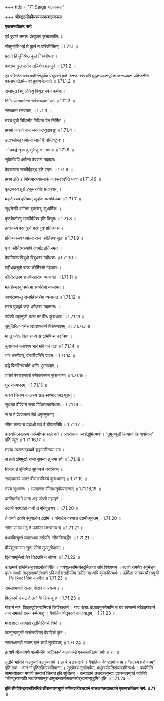 +++
title = "71 Sarga बालकाण्डः"

+++
**श्रीमद्वाल्मीकीयरामायणम्बालकाण्डः**

**एकसप्ततितमः सर्गः**

एवं ब्रुवाणं जनकः प्रत्युवाच कृताञ्जलिः ।

श्रोतुमर्हसि भद्रं ते कुलं नः परिकीर्तितम् ॥ 1.71.1 ॥

प्रदाने हि मुनिश्रेष्ठ कुलं निरवशेषतः ।

वक्तव्यं कुलजातेन तन्निबोध महामुने ॥ 1.71.2 ॥

एवं वसिष्ठेन वरवंशकीर्तनपूर्वकं वधूवरणे कृते जनकः स्ववंशविशुद्धताज्ञापनपूर्वकं कन्याप्रदानं प्रतिजानीते एकसप्ततितमे– एवं ब्रुवाणमित्यादि ॥ 1.71.1,2 ॥

राजाभूत् त्रिषु लोकेषु विश्रुतः स्वेन कर्मणा ।

निमिः परमधर्मात्मा सर्वसत्त्ववतां वरः ॥ 1.71.3 ॥

सत्त्ववतां बलवताम् ॥ 1.71.3 ॥

तस्य पुत्रो मिथिर्नाम मिथिला येन निर्मिता ।

प्रथमो जनको नाम जनकादप्युदावसुः ॥ 1.71.4 ॥

उदावसोस्तु धर्मात्मा जातो वै नन्दिवर्द्धनः ।

नन्दिवर्द्धनपुत्रस्तु सुकेतुर्नाम नामतः ॥ 1.71.5 ॥

सुकेतोरपि धर्मात्मा देवरातो महाबलः ।

देवरातस्य राजर्षेर्बृहद्रथ इति स्मृतः ॥ 1.71.6 ॥

प्रथम इति । मिथिमारभ्यास्माकं जनकसञ्ज्ञेति भावः ॥ 1.71.46 ॥

बृहद्रथस्य शूरो ऽभून्महावीरः प्रतापवान् ।

महावीरस्य धृतिमान् सुधृतिः सत्यविक्रमः ॥ 1.71.7 ॥

सुधृतेरपि धर्मात्मा दृष्टकेतुः सुधार्मिकः ।

दृष्टकेतोस्तु राजर्षेर्हर्यश्व इति विश्रुतः ॥ 1.71.8 ॥

हर्यश्वस्य मरुः पुत्रो मरोः पुत्रः प्रतिन्धकः ।

प्रतिन्धकस्य धर्मात्मा राजा कीर्तिरथः सुतः ॥ 1.71.9 ॥

पुत्रः कीर्तिरथस्यापि देवमीढ इति स्मृतः ।

देवमीढस्य विबुधो विबुधस्य महीध्रकः ॥ 1.71.10 ॥

महीध्रकसुतो राजा कीर्तिरातो महाबलः ।

कीर्तिरातस्य राजर्षेर्महारोमा व्यजायत ॥ 1.71.11 ॥

महारोम्णस्तु धर्मात्मा स्वर्णरोमा व्यजायत ।

स्वर्णरोम्णस्तु राजर्षेर्ह्रस्वरोमा व्यजायत ॥ 1.71.12 ॥

तस्य पुत्रद्वयं जज्ञे धर्मज्ञस्य महात्मनः ।

ज्येष्ठो ऽहमनुजो भ्राता मम वीरः कुशध्वजः ॥ 1.71.13 ॥

सुधृतिरित्यन्वर्थसञ्ज्ञाज्ञापनार्थं विशेषणद्वयम् ॥ 1.71.713 ॥

मां तु ज्येष्ठं पिता राज्ये सो ऽभिषिच्य नराधिपः ।

कुशध्वजं समावेश्य भारं मयि वनं गतः ॥ 1.71.14 ॥

भारं भरणीयम्, पोषणीयमिति यावत् ॥ 1.71.14 ॥

वृद्धे पितरि स्वर्याते धर्मेण धुरमावहम् ।

भ्रातरं देवसङ्काशं स्नेहात्पश्यन् कुशध्वजम् ॥ 1.71.15 ॥

धुरं राज्यभारम् ॥ 1.71.15 ॥

कस्य चित्त्वथ कालस्य साङ्काश्यादगमत् पुरात् ।

सुधन्वा वीर्यवान् राजा मिथिलामवरोधकः ॥ 1.71.16 ॥

स च मे प्रेषयामास शैवं धनुरनुत्तमम् ।

सीता कन्या च पद्माक्षी मह्यं वै दीयतामिति ॥ 1.71.17 ॥

कस्यचित्कालस्य कस्मिंश्चित्काले गते । अवरोधकः अवरोद्धुमित्यर्थः । “तुमुन्ण्वुलौ क्रियायां क्रियार्थायाम्” इति ण्वुल् ॥ 1.71.16,17 ॥

तस्या ऽप्रदानाद्ब्रह्मर्षे युद्धमासीन्मया सह ।

स हतो ऽभिमुखो राजा सुधन्वा तु मया रणे ॥ 1.71.18 ॥

निहत्य तं मुनिश्रेष्ठ सुधन्वानं नराधिपम् ।

साङ्काश्ये भ्रातरं वीरमभ्यषिञ्चं कुशध्वजम् ॥ 1.71.19 ॥

तस्य सुधन्वनः । अप्रदानात् सीताधनुषोरप्रदानात् ॥ 1.71.18,19 ॥

कनीयानेष मे भ्राता अहं ज्येष्ठो महामुने ।

ददामि परमप्रीतो वध्वौ ते मुनिपुङ्गव ॥ 1.71.20 ॥

ते वध्वौ ददामि स्नुषात्वेन ददामि । वसिष्ठेन वरणात्ते ददामीत्युक्तम् ॥ 1.71.20 ॥

सीतां रामाय भद्रं ते ऊर्मिलां लक्ष्मणाय च ॥ 1.71.21 ॥

वध्वावित्युक्तं व्यवस्थया दर्शयति–सीतामित्यर्द्धेन ॥ 1.71.21 ॥

वीर्यशुल्कां मम सुतां सीतां सुरसुतोपमाम् ।

द्वितीयामूर्मिलां चैव त्रिर्ददामि न संशयः ॥ 1.71.22 ॥

उक्तमर्थं सनिमित्तमुपपादयतिवीर्येति । वीर्यशुल्कामित्येतदूर्मिलाया अपि विशेषणम् । यद्यपि रामेणैव धनुर्भङ्गः कृतः तथापि तादृशशक्तेर्लक्ष्मणे ऽपि दर्शनात्तद्वीर्यमेव ऊर्मिलाया अपि शुल्कमित्यर्थः । ऊर्मिला जनकस्यौरसपुत्री । त्रिः त्रिवारं त्रिभिः करणैर्वा ॥ 1.71.22 ॥

रामलक्ष्मणयो राजन् गोदानं कारयस्व ह ।

पितृकार्यं च भद्रं ते ततो वैवाहिकं कुरु ॥ 1.71.23 ॥

गोदानं नाम, विवाहपूर्वसमयनियतं किञ्चित्कर्म । गावः केशाः दोःपादमूलरोमाणि च यत्र खण्यन्ते तदेतद्गोदानं नाम समावर्तनाख्यं कर्मेत्याहुः । वैवाहिकं पितृकार्यं नान्दीश्राद्धम् ॥ 1.71.23 ॥

मघा ह्यद्य महाबाहो तृतीये दिवसे विभो ।

फल्गुन्यामुत्तरे राजंस्तस्मिन् वैवाहिकं कुरु ।

रामलक्ष्मणयो राजन् दानं कार्यं सुखोदयम् ॥ 1.71.24 ॥

इत्यार्षे श्रीरामायणे वाल्मीकीये आदिकाव्ये बालकाण्डे एकसप्ततितमः सर्गः ॥ 71 ॥

तृतीये भाविनि फल्गुन्यां फल्गुन्याख्ये । उत्तरे उत्तरनक्षत्रे । वैवाहिकं विवाहप्रयोजनम् । “तदस्य प्रयोजनम्” इति ठक् । दानं गोभूतिलहिरण्यादिदानम् । सुखोदयं सुखोदर्कम्, वधूवरयोरतिशयावहमित्यर्थः । कार्यमिति सामान्योक्त्या मयापि कन्यार्थं क्रियत इति सूचितम् । कन्यादाने उत्तरफल्गुन्याः प्रशस्तत्वमुक्तं ज्यौतिषे “त्रीण्युत्तराण्यपि तथार्कमघानुराधामूलान्त्यसोमकमलोद्भवभान्युडूनि” इति ॥ 1.71.24 ॥

**इति श्रीगोविन्दराजविरचिते श्रीरामायणभूषणे मणिमञ्जीराख्याने बालकाण्डव्याख्याने एकसप्ततितमः सर्गः ॥ 71 ॥**
